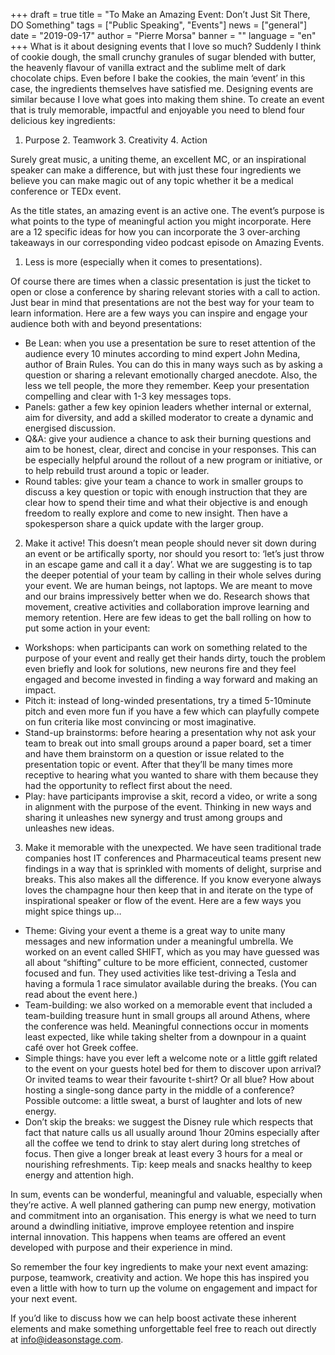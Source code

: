 +++
draft = true
title = "To Make an Amazing Event: Don’t Just Sit There, DO Something"
tags = ["Public Speaking", "Events"]
news = ["general"]
date = "2019-09-17"
author = "Pierre Morsa"
banner = ""
language = "en"
+++
What is it about designing events that I love so much? Suddenly I think of cookie dough, the small crunchy granules of sugar blended with butter, the heavenly flavour of vanilla extract and the sublime melt of dark chocolate chips. Even before I bake the cookies, the main ‘event’ in this case, the ingredients themselves have satisfied me. Designing events are similar because I love what goes into making them shine. To create an event that is truly memorable, impactful and enjoyable you need to blend four delicious key ingredients:

1. Purpose 2. Teamwork 3. Creativity 4. Action 

Surely great music, a uniting theme, an excellent MC, or an inspirational speaker can make a difference, but with just these four ingredients we believe you can make magic out of any topic whether it be a medical conference or TEDx event.

As the title states, an amazing event is an active one. The event’s purpose is what points to the type of meaningful action you might incorporate. Here are a 12 specific ideas for how you can incorporate the 3 over-arching takeaways in our corresponding video podcast episode on Amazing Events.


1. Less is more (especially when it comes to presentations).

Of course there are times when a classic presentation is just the ticket to open or close a conference by sharing relevant stories with a call to action. Just bear in mind that presentations are not the best way for your team to learn information. Here are a few ways you can inspire and engage your audience both with and beyond presentations:


- Be Lean: when you use a presentation be sure to reset attention of the audience every 10 minutes according to mind expert John Medina, author of Brain Rules. You can do this in many ways such as by asking a question or sharing a relevant emotionally charged anecdote. Also, the less we tell people, the more they remember. Keep your presentation compelling and clear with 1-3 key messages tops.
- Panels: gather a few key opinion leaders whether internal or external, aim for diversity, and add a skilled moderator to create a dynamic and energised discussion.
- Q&A: give your audience a chance to ask their burning questions and aim to be honest, clear, direct and concise in your responses. This can be especially helpful around the rollout of a new program or initiative, or to help rebuild trust around a topic or leader.
- Round tables: give your team a chance to work in smaller groups to discuss a key question or topic with enough instruction that they are clear how to spend their time and what their objective is and enough freedom to really explore and come to new insight. Then have a spokesperson share a quick update with the larger group.

2. Make it active!
This doesn’t mean people should never sit down during an event or be artifically sporty, nor should you resort to: ‘let’s just throw in an escape game and call it a day’. What we are suggesting is to tap the deeper potential of your team by calling in their whole selves during your event. We are human beings, not laptops. We are meant to move and our brains impressively better when we do. Research shows that movement, creative activities and collaboration improve learning and memory retention. Here are few ideas to get the ball rolling on how to put some action in your event:


- Workshops: when participants can work on something related to the purpose of your event and really get their hands dirty, touch the problem even briefly and look for solutions, new neurons fire and they feel engaged and become invested in finding a way forward and making an impact. 
- Pitch it: instead of long-winded presentations, try a timed 5-10minute pitch and even more fun if you have a few which can playfully compete on fun criteria like most convincing or most imaginative. 
- Stand-up brainstorms: before hearing a presentation why not ask your team to break out into small groups around a paper board, set a timer and have them brainstorm on a question or issue related to the presentation topic or event. After that they’ll be many times more receptive to hearing what you wanted to share with them because they had the opportunity to reflect first about the need. 
- Play: have participants improvise a skit, record a video, or write a song in alignment with the purpose of the event. Thinking in new ways and sharing it unleashes new synergy and trust among groups and unleashes new ideas.

3. Make it memorable with the unexpected.
We have seen traditional trade companies host IT conferences and Pharmaceutical teams present new findings in a way that is sprinkled with moments of delight, surprise and breaks. This also makes all the difference. If you know everyone always loves the champagne hour then keep that in and iterate on the type of inspirational speaker or flow of the event. Here are a few ways you might spice things up…

- Theme: Giving your event a theme is a great way to unite many messages and new information under a meaningful umbrella. We worked on an event called SHIFT, which as you may have guessed was all about “shifting” culture to be more efficient, connected, customer focused and fun. They used activities like test-driving a Tesla and having a formula 1 race simulator available during the breaks. (You can read about the event here.)
- Team-building: we also worked on a memorable event that included a team-building treasure hunt in small groups all around Athens, where the conference was held. Meaningful connections occur in moments least expected, like while taking shelter from a downpour in a quaint café over hot Greek coffee.
- Simple things: have you ever left a welcome note or a little ggift related to the event on your guests hotel bed for them to discover upon arrival? Or invited teams to wear their favourite t-shirt? Or all blue? How about hosting a single-song dance party in the middle of a conference? Possible outcome: a little sweat, a burst of laughter and lots of new energy.
- Don’t skip the breaks: we suggest the Disney rule which respects that fact that nature calls us all usually around 1hour 20mins especially after all the coffee we tend to drink to stay alert during long stretches of focus. Then give a longer break at least every 3 hours for a meal or nourishing refreshments. Tip: keep meals and snacks healthy to keep energy and attention high.

In sum, events can be wonderful, meaningful and valuable, especially when they’re active. A well planned gathering can pump new energy, motivation and commitment into an organisation. This energy is what we need to turn around a dwindling initiative, improve employee retention and inspire internal innovation. This happens when teams are offered an event developed with purpose and their experience in mind. 

So remember the four key ingredients to make your next event amazing: purpose, teamwork, creativity and action. We hope this has inspired you even a little with how to turn up the volume on engagement and impact for your next event.

If you’d like to discuss how we can help boost activate these inherent elements and make something unforgettable feel free to reach out directly at info@ideasonstage.com.